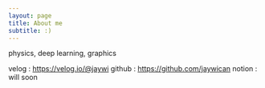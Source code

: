 ```yaml
---
layout: page
title: About me
subtitle: :)
---
```


physics, deep learning, graphics

velog : https://velog.io/@jaywi
github : https://github.com/jaywican
notion : will soon
